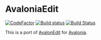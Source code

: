 # AvaloniaEdit

[![CodeFactor](https://www.codefactor.io/repository/github/AvaloniaUI/avaloniaedit/badge)](https://www.codefactor.io/repository/github/avaloniaui/avaloniaedit)
[![Build status](https://ci.appveyor.com/api/projects/status/qbmxdrs5f1ar9ibh/branch/master?svg=true)](https://ci.appveyor.com/project/avaloniaui/avaloniaedit)
[![Build Status](https://travis-ci.org/AvaloniaUI/AvaloniaEdit.svg?branch=master)](https://travis-ci.org/AvaloniaUI/AvaloniaEdit)

This is a port of [AvalonEdit](https://github.com/icsharpcode/AvalonEdit) for [Avalonia](https://github.com/AvaloniaUI/Avalonia).

